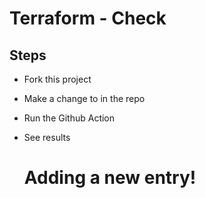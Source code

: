 # Terraform - Check

## Steps

* Fork this project
* Make a change to <something> in the repo
* Run the Github Action
* See results
  
  # Adding a new entry!
